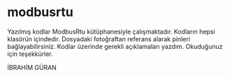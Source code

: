 # modbusrtu

Yazılmış kodlar ModbusRtu kütüphanesiyle çalışmaktadır. 
Kodların hepsi klasörün içindedir.
Dosyadaki fotoğraftan referans alarak pinleri bağlayabilirsiniz.
Kodlar üzerinde gerekli açıklamaları yazdım. Okuduğunuz için teşekkürler.

İBRAHİM GÜRAN
